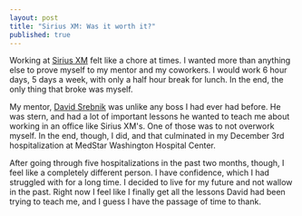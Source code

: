 ```yaml
---
layout: post
title: "Sirius XM: Was it worth it?"
published: true
---
```


Working at [Sirius XM](http://siriusxm.com) felt like a chore at times. I wanted more than anything else to prove myself to my mentor and my coworkers. I would work 6 hour days, 5 days a week, with only a half hour break for lunch. In the end, the only thing that broke was myself. 

My mentor, [David Srebnik](https://linkedin.com/in/davidsrebniklinkedin) was unlike any boss I had ever had before. He was stern, and had a lot of important lessons he wanted to teach me about working in an office like Sirius XM's. One of those was to not overwork myself. In the end, though, I did, and that culminated in my December 3rd hospitalization at MedStar Washington Hospital Center. 

After going through five hospitalizations in the past two months, though, I feel like a completely different person. I have confidence, which I had struggled with for a long time. I decided to live for my future and not wallow in the past. Right now I feel like I finally get all the lessons David had been trying to teach me, and I guess I have the passage of time to thank. 